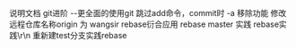 说明文档
git进阶 --更全面的使用git
跳过add命令，commit时 -a
移除功能
修改远程仓库名称origin 为 wangsir
rebase衍合应用
rebase master 实践
rebase实践\r\n
重新建test分支实践rebase


